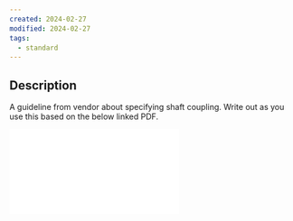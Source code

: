 ```yaml
---
created: 2024-02-27
modified: 2024-02-27
tags:
  - standard
---
```

## Description 
A guideline from vendor about specifying shaft coupling. Write out as you use this based on the below linked PDF. 

![Design Guide on Couplings](../../3RESOURCES/PUBLIC%20ASSETS/Design%20Guide%20on%20Couplings.pdf)
